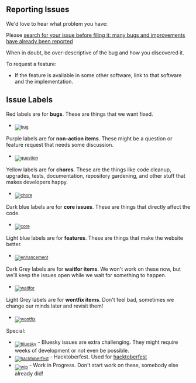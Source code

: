 ## Reporting Issues

We'd love to hear what problem you have:

Please [search for your issue before filing it: many bugs and improvements have already been reported](https://github.com/search?l=&q=repo%3Aglideservers%2FGlideservers-website&type=Issues)


When in doubt, be over-descriptive of the bug and how you discovered it.

To request a feature:

* If the feature is available in some other software, link to that software and the implementation.


## Issue Labels


Red labels are for **bugs**. These are things that we want fixed.

* <sub>[![bug][bug]][bug_link]</sub>

[bug]: http://labl.es/svg?text=bug&bgcolor=ee0701

[bug_link]: https://github.com/GlideServers/Glideservers-website/labels/bug

Purple labels are for **non-action items**. These might be a question or feature request
that needs some discussion.

* <sub>[![question][question]][question_link]</sub>

[question]: http://labl.es/svg?text=question&bgcolor=cc33cc

[question_link]: https://github.com/GlideServers/Glideservers-website/labels/question

Yellow labels are for **chores**. These are the things like code cleanup, upgrades, tests,
documentation, repository gardening, and other stuff that makes developers happy.

* <sub>[![chore][chore]][chore_link]

[chore]: http://labl.es/svg?text=enhancement&bgcolor=fef2c0

[chore_link]: https://github.com/GlideServers/Glideservers-website/labels/chore

Dark blue labels are for **core issues**. These are things that directly affect the code.

* <sub>[![core][core]][core_link]</sub>

[core]: http://labl.es/svg?text=bug&bgcolor=0052cc

[core_link]: https://github.com/GlideServers/Glideservers-website/labels/core

Light blue labels are for **features**. These are things that make the website better.

* <sub>[![enhancement][enhancement]][enhancement_link]</sub>

[enhancement]: http://labl.es/svg?text=core&bgcolor=006b75

[enhancement_link]: https://github.com/GlideServers/Glideservers-website/labels/enhancement

Dark Grey labels are for **waitfor items**. We won't work on these now, but we'll keep the issues
open while we wait for something to happen.

* <sub>[![waitfor][waitfor]][waitfor_link]</sub>

[waitfor]: http://labl.es/svg?text=waitfor&bgcolor=444

[waitfor_link]: https://github.com/GlideServers/Glideservers-website/labels/waitfor

Light Grey labels are for **wontfix items**. Don't feel bad, sometimes we change our minds later and revisit them!

* <sub>[![wontfix][wontfix]][wontfix_link]</sub>

[wontfix]: http://labl.es/svg?text=wontfix&bgcolor=eee

[wontfix_link]: https://github.com/GlideServers/Glideservers-website/labels/wontfix

Special:

* <sub>[![bluesky][bluesky]][bluesky_link]</sub> -
Bluesky issues are extra challenging. They might require weeks of development or not even be possible.
* <sub>[![hacktoberfest][hacktoberfest]][hacktoberfest_link]</sub> -
Hacktoberfest.  Used for [hacktoberfest](https://hacktoberfest.digitalocean.com/)
* <sub>[![wip][wip]][wip_link]</sub> -
Work in Progress.  Don't start work on these, somebody else already did!

[bluesky]: http://labl.es/svg?text=bluesky&bgcolor=1e96db
[hacktoberfest]: http://labl.es/svg?text=Hacktoberfest&bgcolor=ffa500
[wip]: http://labl.es/svg?text=wip&bgcolor=fbca04

[bluesky_link]: https://github.com/GlideServers/Glideservers-website/labels/bluesky
[hacktoberfest_link]: https://github.com/GlideServers/Glideservers-website/labels/hacktoberfest
[wip_link]: https://github.com/GlideServers/Glideservers-website/labels/wip
